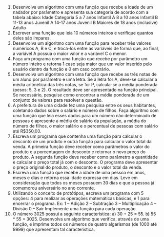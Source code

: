 1. Desenvolva um algoritmo com uma função que recebe a idade de um nadador por parâmetro e
apresenta sua categoria de acordo com a tabela abaixo:
Idade Categoria
5 a 7 anos Infantil A
8 a 10 anos Infantil B
11-13 anos Juvenil A
14-17 anos Juvenil B
Maiores de 18 anos (inclusive) Adulto
2. Escrever uma função que leia 10 números inteiros e verifique quantos deles são ímpares.
3. Desenvolva um algoritmo com uma função para receber três valores numéricos A, B e C, e trocá-los
entre as variáveis de forma que, ao final, a variável A possua o maior valor e a variável C o menor.
4. Faça um programa com uma função que recebe por parâmetro um número inteiro e retorna 1 caso
seja maior que um valor inserido pelo usuário dentro da função e 0 em caso contrário.
5. Desenvolva um algoritmo com uma função que recebe as três notas de um aluno por parâmetro e
uma letra. Se a letra for A, deve-se calcular a média aritmética das três notas, se for P, calcula-se a
média ponderada (pesos: 5, 3 e 2). O resultado deve ser apresentado na função principal. Se
necessário, pesquise como encontrar a média ponderada de um conjunto de valores para resolver a
questão.
6. A prefeitura de uma cidade fez uma pesquisa entre os seus habitantes, coletando dados sobre o
salário e número de filhos. Faça algoritmo com uma função que leia esses dados para um número
não determinado de pessoas e apresente a média de salário da população, a média do número de
filhos, o maior salário e o percentual de pessoas com salário até R$350,00.
7. Escreva um programa que contenha uma função para calcular o desconto de um produto e outra
função para calcular o valor total da venda. A primeira função deve receber como parâmetros o valor
do produto e a porcentagem do desconto e retornar o novo preço do produto. A segunda função
deve receber como parâmetro a quantidade e calcular o preço total já com o desconto. O programa
deve apresentar o preço original do produto, o desconto e o valor total da venda.
8. Escreva uma função que recebe a idade de uma pessoa em anos, meses e dias e retorna essa idade
expressa em dias. Leve em consideração que todos os meses possuem 30 dias e que a pessoa já
comemorou aniversário no ano corrente.
9. Utilizando o conceito de protótipos, escreva um programa com 5 opções: 4 para realizar as
operações matemáticas básicas, e 1 para encerrar o programa. Ex:
1 – Adição
2 – Subtração
3 – Multiplicação
4 – Divisão
0 – Sair
Implemente uma função para cada operação.
10. O número 3025 possui a seguinte característica:
a) 30 + 25 = 55.
b) 55 * 55 = 3025.
Desenvolva um algoritmo que verifica, através de uma função, e imprime todos os números de quatro
algarismos (de 1000 até 9999) que apresentam tal característica.